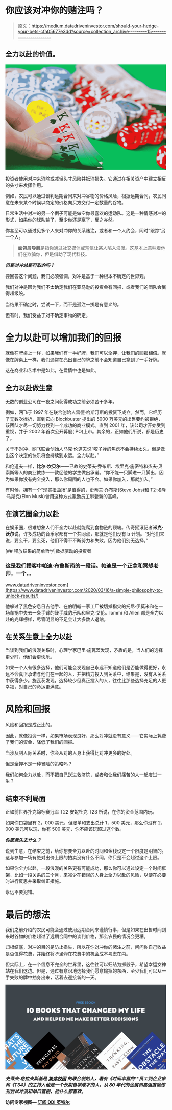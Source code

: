 # 你应该对冲你的赌注吗？

> 原文：<https://medium.datadriveninvestor.com/should-your-hedge-your-bets-cfa05677e3dd?source=collection_archive---------15----------------------->

## 全力以赴的价值。

![](img/8141c58d9a18125b3e07c3657024bc81.png)

投资者使用对冲来消除或减轻头寸风险并抵消损失。它通过在相关资产中建立相反的头寸来发挥作用。

例如，农民可以通过谈判远期合同来对冲谷物的价格风险，根据远期合同，农民同意在未来某个时候以商定的价格向买方交付一定数量的谷物。

日常生活中对冲的另一个例子可能是做空你最喜欢的运动队。这是一种情感对冲的形式，如果你的球队输了，至少你还是赢了，反之亦然。

你甚至可以通过见多个人来对冲你的关系赌注，或者和一个人约会，同时“跟踪”另一个人。

> **面包屑导航**是指你通过社交媒体或短信让某人陷入浪漫。这基本上意味着他们在欺骗你，但是借助了现代科技。

***但是对冲总是可取的吗？***

要回答这个问题，我们必须强调，对冲是基于一种根本不确定的世界观。

我们对冲是因为我们不太确定我们在亚马逊的投资会有回报，或者我们的团队会赢得超级碗。

当结果不确定时，尝试一下，而不是孤注一掷是有意义的。

但有时，我们受益于对不确定事物的确定。

# **全力以赴可以增加我们的回报**

就像在牌桌上一样，如果我们有一手好牌，我们可以全押，让我们的回报翻倍。就像在牌桌上一样，我们通常在亮出自己的牌之前不会知道自己拿到了一手好牌。

这在商业和艺术中是如此，在爱情中也是如此。

## 全力以赴做生意

无数的创业公司在一夜之间获得成功之前必须苦干多年。

例如，网飞于 1997 年在联合创始人雷德·哈斯汀斯的投资下成立。然而，它经历了无数次挫折，直到它向 Blockbuster 提出的 5000 万美元的出售要约被拒绝，该团队才尽一切努力找到一个成功的商业模式。直到 2001 年，该公司才开始受到重视，并于 2002 年首次公开募股(IPO)上市。其余的，正如他们所说，都是历史了。

关于不对冲，网飞联合创始人马克·伦道夫说“咬子弹的焦虑不会持续太久。但是做出这个决定的快乐将会持续到永远。全力以赴。”

和伦道夫一样，**比尔·坎贝尔**——已故的史蒂夫·乔布斯、埃里克·施密特和杰夫·贝索斯等人的商业教练——敦促他的学生做出承诺。“你不能一只脚进一只脚出，因为如果你没有完全投入，那么你周围的人也不会。如果你加入，那就加入。”

有时候，拥有一个“现实扭曲场”是值得的，史蒂夫·乔布斯(Steve Jobs)和 T2·埃隆·马斯克(Elon Musk)曾用这种方式激励员工攀登新的高峰。

## 在演艺圈全力以赴

在娱乐圈，很难想象人们不全力以赴就能爬到食物链的顶端。传奇摇滚记者**米克·沃尔**说，许多成功的音乐家都有一个共同点，那就是他们没有 b 计划。“对他们来说，要么干，要么死，他们不得不不断努力和失败，因为他们别无选择。”

[](https://www.datadriveninvestor.com/2020/03/16/a-simple-philosophy-to-unlock-results/) [## 释放结果的简单哲学|数据驱动的投资者

### 这是我们播客中帕迪·布鲁斯南的一段话。帕迪是一个正念和冥想老师，一个…

www.datadriveninvestor.com](https://www.datadriveninvestor.com/2020/03/16/a-simple-philosophy-to-unlock-results/) 

他躲过了黑色安息日吉他手、在伯明翰一家工厂被切掉指尖的托尼·伊莫米和在一场车祸中失去一条手臂的鼓手威豹乐队和里克·艾伦。Iommi 和 Allen 都是全力以赴的光辉榜样，尽管明显的不足会让大多数人退缩。

## 在关系生意上全力以赴

当谈到我们的浪漫关系时，心理学家巴里·施瓦茨发现，矛盾的是，当人们的选择更少时，他们会更快乐。

如果一个人有很多选择，他们可能会发现自己永远不知道他们是否能做得更好，永远不会真正承诺与他们在一起的人，并把精力投入到关系中，结果是，没有从关系中获得多少。施瓦茨发现，选择较少但真正投入的人，往往比那些选择充足的人更幸福，对自己的命运更满意。

# 风险和回报

风险和回报是成正比的。

因此，就像投资一样，如果市场表现良好，那么对冲就没有意义——它实际上耗费了我们的资金，降低了我们的回报。

当涉及到人际关系时，你会从对的人身上获得比对冲更多的好处。

但是全押不是一种冒险的策略吗？

我们如何全力以赴，而不把自己送进救济院，或者和让我们痛苦的人一起度过一生？

## 结束不利局面

正如前世界扑克锦标赛冠军 T22 安妮杜克 T23 所说，在你的资金范围内玩。

如果你口袋里有 2，000 美元，但账单和支出总计 1，500 美元，那么你没有 2，000 美元可以玩，你有 500 美元，你不应该玩超过这个数。

***你愿意失去什么？***

说到生意，在结束之前，给你想要全力以赴的时间和金钱设定一个限度是明智的。这与参加一场有绝对出价上限的拍卖没有什么不同，你只是不会超过这个上限。

如果你全力以赴，一段浪漫的关系更有可能成功，那么你可以通过设定一个时间框架，比如一段关系的三个月，来减少在错误的人身上全力以赴的风险，以便在必要时进行反思并采取纠正措施。

永远不要犯错。

# 最后的想法

我们之前介绍的农民可能会通过使用远期合同来谨慎行事，但是如果在出售时间到来时谷物的价格超过了远期合同中的谈判价格，那么农民的情况会更糟。

归根结底，对冲的目的是防止损失，所以在你对冲你的赌注之前，问问你自己收益是否值得花费，并始终将*不全押*在花费中的机会成本考虑在内。

但实际上，在一个信息不完全的世界里，这往往可以归结为掷骰子，希望幸运女神站在我们这边。但是，通过有意识地选择我们愿意输掉的东西，至少我们可以从一手失败的牌中抽身出来，活着去迎接新的一天。

[![](img/4b4887142fbf8a33e156686ad105e792.png)](http://www.steveglaveski.com/downloads)

***史蒂夫·格拉夫斯基是*** [***集体校园***](http://collectivecampus.io/) ***的联合创始人，著有《时间丰富的***[](http://timerichbook.com/)*****员工到企业家*** ***和《T34》*的主持人他是一个长期自学成才的人，从 80 年代的金属和高强度锻炼到尝试冲浪和单口喜剧，他什么都喜欢。****

****访问专家视图—** [**订阅 DDI 英特尔**](https://datadriveninvestor.com/ddi-intel)**